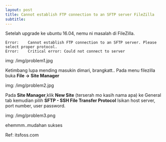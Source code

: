 ```yaml
---
layout: post
title: Cannot establish FTP connection to an SFTP server FileZilla
subtitle: 
---
```


  Setelah upgrade ke ubuntu 16.04, nemu ni masalah di FileZilla. 

~~~  
Error:    Cannot establish FTP connection to an SFTP server. Please select proper protocol.
Error:    Critical error: Could not connect to server
~~~

img: /img/problem1.jpg

Ketimbang lupa mending masukin dimari, brangkatt..
Pada menu filezilla buka **File -> Site Manager**

img: /img/problem2.jpg

Pada **Site Manager**,klik **New Site** (terserah mo kasih nama apa) ke General tab kemudian pilih **SFTP - SSH File Transfer Protocol**
Isikan host server, port number, user password.

img: /img/problem3.png

ehemmm..mudahan sukses

Ref: itsfoss.com
